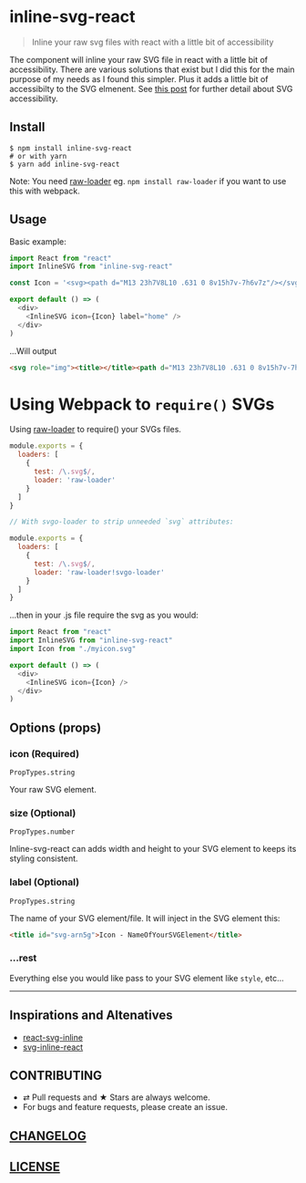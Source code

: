 # inline-svg-react

> Inline your raw svg files with react with a little bit of accessibility

The component will inline your raw SVG file in react with a little bit of accessibility. There are various 
solutions that exist but I did this for the main purpose of my needs as I found this simpler. Plus it adds a little bit of accessibilty to the SVG elmenent. See [this post](https://css-tricks.com/accessible-svgs/#article-header-id-6) for further detail about SVG accessibility.

## Install

```console
$ npm install inline-svg-react
# or with yarn
$ yarn add inline-svg-react
```

Note: You need [raw-loader](https://github.com/webpack-contrib/raw-loader) eg. `npm install raw-loader` if you want to use this with webpack.

## Usage

Basic example:

```js
import React from "react"
import InlineSVG from "inline-svg-react"

const Icon = '<svg><path d="M13 23h7V8L10 .631 0 8v15h7v-7h6v7z"/></svg>'

export default () => (
  <div>
    <InlineSVG icon={Icon} label="home" />
  </div>
)
```
...Will output

```html
<svg role="img"><title></title><path d="M13 23h7V8L10 .631 0 8v15h7v-7h6v7z"/></svg>
```

# Using Webpack to `require()` SVGs

Using [raw-loader](https://github.com/webpack-contrib/raw-loader) to require() your SVGs files.

```js
module.exports = {
  loaders: [
    {
      test: /\.svg$/,
      loader: 'raw-loader'
    }
  ]
}

// With svgo-loader to strip unneeded `svg` attributes:

module.exports = {
  loaders: [
    {
      test: /\.svg$/,
      loader: 'raw-loader!svgo-loader'
    }
  ]
}

```

...then in your .js file require the svg as you would:

```js
import React from "react"
import InlineSVG from "inline-svg-react"
import Icon from "./myicon.svg"

export default () => (
  <div>
    <InlineSVG icon={Icon} />
  </div>
)
```

## Options (props)

### icon (Required)

``PropTypes.string``

Your raw SVG element.

### size (Optional)

``PropTypes.number``

Inline-svg-react can adds width and height to your SVG element to keeps its styling consistent.

### label (Optional)

``PropTypes.string``

The name of your SVG element/file. It will inject in the SVG element this:

```html
<title id="svg-arn5g">Icon - NameOfYourSVGElement</title>
```

### ...rest

Everything else you would like pass to your SVG element like ``style``, etc...

---

## Inspirations and Altenatives

- [react-svg-inline](https://github.com/MoOx/react-svg-inline)
- [svg-inline-react](https://github.com/sairion/svg-inline-react)

## CONTRIBUTING

* ⇄ Pull requests and ★ Stars are always welcome.
* For bugs and feature requests, please create an issue.

## [CHANGELOG](CHANGELOG.md)

## [LICENSE](LICENSE)